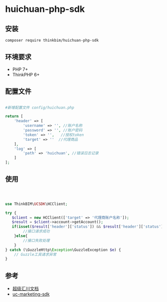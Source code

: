 # huichuan-php-sdk



## 安装

```bash
composer require thinkbim/huichuan-php-sdk
```

## 环境要求
- PHP 7+
- ThinkPHP 6+


## 配置文件
```php

#新增配置文件 config/huichuan.php

return [
    'header' => [
        'username' => '', //账户名称
        'password' => '', //账户密码
        'token' => '',   //授权token
        'target' => ''  //代理商品
    ],
    'log' => [
        'path' => 'huichuan', //错误日志记录
    ]
];
```

## 使用



```php



use ThinkBIM\UCSDK\HCClient;

try {
   $client = new HCClient(['target' => '代理商账户名称']);
   $result = $client->account->getAccount();
   if(isset($result['header']['status']) && $result['header']['status'] == 0) {
        //接口请求成功
    }else{
        //接口失败处理
    }
} catch (\GuzzleHttp\Exception\GuzzleException $e) {
    // Guzzle工具请求异常
}

```


## 参考

- [超级汇川文档](https://www.yuque.com/siyou-lmowq/sow7i0)
- [uc-marketing-sdk](https://github.com/CloudyCity/uc-marketing-sdk)
